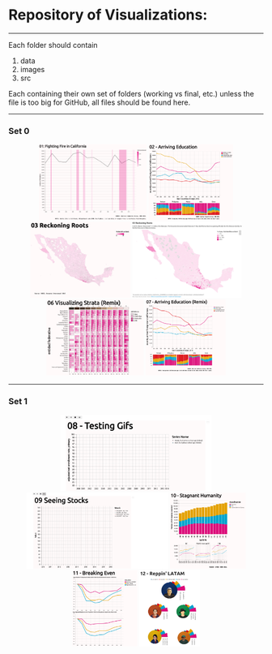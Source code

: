 # Repository of Visualizations:
***
Each folder should contain
1. data
2. images
3. src

Each containing their own set of folders (working vs final, etc.) unless the file is too big for GitHub, all files should be found here. 

***

  <h3> Set 0 </h3>
<p align="center">
  <img src="https://github.com/Chekos/-100Viz/raw/master/%23100Viz/01%20-%20Firefighters%20in%20CA/images/%23100Viz%2001%20Fighting%20Fire%20in%20California.png"  height="150" title="01 - Fighting Fire in CA">
  <img src="https://github.com/Chekos/-100Viz/raw/master/%23100Viz/02%20-%20Recent%20Arrivals%20Education%20in%20CA/images/final/%23100Viz%2002%20Arriving%20Education.png"  height="150" title="02 - Arriving Education">
  <img src="https://github.com/Chekos/-100Viz/raw/master/%23100Viz/03%20-%20Afromexicans%20map/images/final/%23100Viz%2003%20-%20Reckoning%20Roots.png"  height="150" title="03 - Reckoning Roots">
  <img src="https://github.com/Chekos/-100Viz/raw/master/%23100Viz/04%20-%20Afro-Mexicans%20(Remix)%20Ft.%20Datawrapper/images/%23100Viz%2004%20Afro-Mexicans%20(Remix)%20Ft.%20Datawrapper.png"  height="150" title="04 - Reckoning Roots (Remix) Ft. Datawrapper">
  <imgsrc="https://github.com/Chekos/-100Viz/blob/master/%23100Viz/05%20-%20Visualizing%20Strata/images/visualizing%20strata%20thumbnail.PNG" height="150" title="05 - Visualizing Strata">
  <img src="https://github.com/Chekos/-100Viz/raw/master/%23100Viz/06%20-%20Visualizing%20Strata%20(Remix)/images/final/%23100Viz%2006%20Visualizing%20Strata%20(Remix).PNG"  height="150" title="06 - Visualizing Strata (Remix)">
  <img src="https://github.com/Chekos/-100Viz/blob/master/%23100Viz/07%20-%20Arriving%20Education%20(Remix)/images/final/%23100Viz%2007%20Arriving%20Education%20(Remix).png" " height="150" title="07 - Arriving Education (Remix)">
</p>

***

<h3> Set 1 </h3>
<p align="center">
  <img src="https://github.com/Chekos/-100Viz/blob/master/%23100Viz/08%20-%20Testing%20Gifs/images/%23100Viz%2009%20Testing%20Gifs.gif"  height="150" title="08 - Testing Gifsgit">
  <img src="https://github.com/Chekos/-100Viz/blob/master/%23100Viz/09%20-%20Seeing%20Stocks/images/09%20Seeing%20Stocks.gif"  height="150" title="09 - Seeing Stocks">
  <img src="https://github.com/Chekos/-100Viz/blob/master/%23100Viz/10%20-%20Declining%20Humanity/images/10_Stagnant_Humanity.png"  height="150" title="10 - Stagnant Humanity">
  <img src="https://github.com/Chekos/-100Viz/blob/master/%23100Viz/11%20-%20Breaking%20Even/images/11%20-%20Breaking%20Even.png"  height="150" title="11 - Breaking Even">
  <img src="https://github.com/Chekos/-100Viz/blob/master/%23100Viz/12%20-%20Rappin'%20LATAM/images/final/12%20-%20Reppin'%20LATAM.png"  height="150" title="11 - Breaking Even">
</p>
